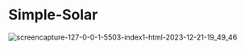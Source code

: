 # Simple-Solar
![screencapture-127-0-0-1-5503-index1-html-2023-12-21-19_49_46](https://github.com/Hammadu696/Simple-Solar/assets/132342505/1ccd8849-23a5-4607-a536-381ec1ce3801)
